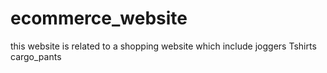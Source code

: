 # ecommerce_website
this website is related to a shopping  website which include  joggers Tshirts cargo_pants
